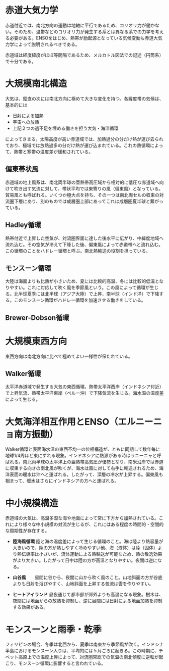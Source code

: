 # 赤道大気力学
赤道付近では、南北方向の運動は地軸に平行であるため、コリオリ力が働かない。そのため、温帯などのコリオリ力が発生する系とは異なる系での力学を考える必要がある。ENSOをはじめ、熱帯が励起源となっている気候変動も赤道大気力学によって説明されるべきである。

赤道域は経度緯度がほぼ等間隔であるため、メルカトル図法での記述（円筒系）で十分である。

# 大規模南北構造
大気は、鉛直の次には南北方向に極めて大きな変化を持つ。各緯度帯の気候は、基本的には

- 日射による加熱
- 宇宙への放熱
- 上記２つの過不足を埋める働きを担う大気・海洋循環

によってきまる。太陽高度が高い赤道域では、加熱過分の分だけ熱が運び去られており、極域では放熱過多の分だけ熱が運び込まれている。これの熱循環によって、熱帯と寒帯の温度差が緩和されている。

## 偏東帯状風
赤道域の地上風系は、南北両半球の亜熱帯高圧域から相対的に低圧な赤道域へ向けて吹き出す気流に対して、帯状平均では東寄りの風（偏東風）となっている。貿易風とも呼ばれる。いくつか極大点を持ち、その一つは南北両セルの収束の対流圏下層にあり、別のものでは成層圏上部にあってこれは成層圏夏半球と繋がっている。

## Hadley循環
熱帯付近で上昇した空気が、対流圏界面に達した後水平に広がり、中緯度地域へ流れ込む。その空気が冷えて下降した後、偏東風によって赤道帯へと流れ込む。この循環のことをハドレー循環と呼ぶ。南北熱輸送の役割を担っている。

## モンスーン循環
大陸は海面よりも比熱が小さいため、夏には比較的高温、冬には比較的低温となりやすい。これに対応して吹く風を季節風という。この風によって循環が生じる。北半球夏季には北半球（アジア大陸）で上昇、南半球（インド洋）で下降する。このモンスーン循環がハドレー循環を加速させる働きをしている。

## Brewer-Dobson循環

# 大規模東西方向
東西方向は南北方向に比べて極めてよい一様性が保たれている。

## Walker循環
太平洋赤道域で発生する大気の東西循環。熱帯太平洋西岸（インドネシア付近）で上昇気流、熱帯太平洋東岸（ペルー沖）で下降気流を生じる。海水温の温度差によって生じる。

# 大気海洋相互作用とENSO（エルニーニョ南方振動）
Walker循環と表面海水温の東西不均一の位相構造が、ともに同期して数年毎に地球1/4周ほど東にずれる現象。インドネシアに熱源がある時はラニーニャと呼ばれる。南北両半球の太平洋上の亜熱帯高気圧が優勢となり、南米沿岸では赤道に収束する向きの南北風が吹くが、海水は風に対して右手に輸送されるため、海洋表面の暖水は沖へと運ばれる。したがって、深層の冷水が上昇する。偏東風も相まって、暖水はさらにインドネシアの方へと運ばれる。

# 中小規模構造
赤道域の大気は、高温多湿な海や地面によって常に下方から加熱されている。これにより様々な中小規模の対流が生じるが、これにはある程度の時間的・空間的な周期性が存在する。

- **陸海風循環**  陸と海の温度差によって生じる循環のこと。海は陸より熱容量が大きいので、陸の方が熱しやすく冷めやすい他、海（液体）は陸（固体）より熱伝導率は小さいが、流体運動による熱輸送が可能なため、熱の散逸効果がより大きい。したがって日中は陸の方が高温となりやすい。夜間は逆になる。

- **山谷風**　　昼間に谷から、夜間に山から吹く風のこと。山地斜面の方が谷底よりも日射を浴びやすく、山地斜面を上昇する気流は雲を作りやすい。

- **ヒートアイランド**  昼夜通じて都市部が郊外よりも高温になる現象。樹木は、夜間には地面からの放熱を抑制し、逆に昼間には日射による地面加熱を抑制する効果がある。

# モンスーンと雨季・乾季
フィリピンの場合、冬季は北西から、夏季は南東から季節風が吹く。インドシナ半島におけるモンスーン入りは、平均的には５月ごろに起きる。この時期に、チベット高原上での温度上昇によって、対流圏常総での気温の南北傾度に逆転が起こり、モンスーン循環に影響すると言われている。
